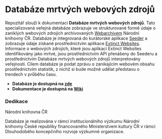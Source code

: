 # Databáze mrtvých webových zdrojů

Repozitář slouží k dokumentaci **Databáze mrtvých webových zdrojů**. Tato specializovaná veřejná databáze zobrazuje ve strukturované formě údaje o zaniklých webových zdrojích archivovaných [Webarchivem](https://www.webarchiv.cz/cs/) Národní knihovny ČR. Databáze je integrovaná do kurátorské aplikace [Seeder][seeder] a zobrazuje údaje získané prostřednictvím aplikace [Extinct Websites][exwb]. Informace o webových zdrojích, které jsou aplikací Extinct Websites identifikovány jako mrtvé, jsou prostřednictvím API přenášeny do Seederu a prostřednictvím Databáze mrtvých webových zdrojů interpretovány veřejnosti. Cílem databáze je podat zprávu o zanikajícím webovém obsahu prostřednictvím statistik, z nichž si bude možné udělat představu o trendech v průběhu času.

[seeder]: https://github.com/WebarchivCZ/Seeder
[exwb]: https://github.com/WebarchivCZ/extinct-websites


- **Databáze je dostupná na [zde](https://www.webarchiv.cz/mrtve-weby)**
- **Dokumentace je dostupná na [Wiki](https://github.com/WebarchivCZ/databaze-mrtvych-webovych-zdroju/wiki)**

### Dedikace
Národní knihovna ČR

Databáze je realizována v rámci institucionálního výzkumu Národní knihovny České republiky financovaného Ministerstvem kultury ČR v rámci Dlouhodobého koncepčního rozvoje výzkumné organizace.
